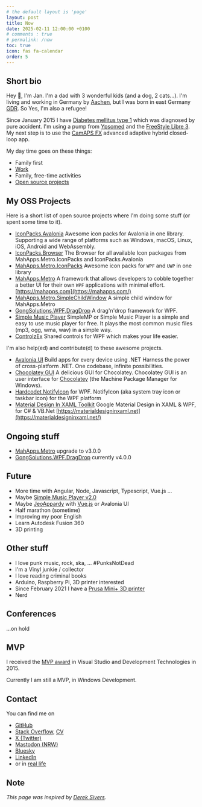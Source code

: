```yaml
---
# the default layout is 'page'
layout: post
title: Now
date: 2025-02-11 12:00:00 +0100
# comments : true
# permalink: /now
toc: true
icon: fas fa-calendar
order: 5
---
```


## Short bio

Hey 👋, I'm Jan. I'm a dad with 3 wonderful kids (and a dog, 2 cats...). I'm living and working in Germany by [Aachen](https://goo.gl/maps/YVPxbSf9SA42), but I was born in east Germany [GDR](https://goo.gl/maps/Epnt9NBgNZp). So Yes, I'm also a refugee!

Since January 2015 I have [Diabetes mellitus type 1](https://en.wikipedia.org/wiki/Diabetes_mellitus_type_1) which was diagnosed by pure accident. I'm using a pump from [Ypsomed](https://www.ypsomed.com/) and the [FreeStyle Libre 3](https://www.freestylelibre.de/). My next step is to use the [CamAPS FX](https://camdiab.com/) advanced adaptive hybrid closed-loop app.

My day time goes on these things:

- Family first
- [Work](https://www.inform-software.com/)
- Family, free-time activities
- [Open source projects](https://github.com/punker76)

## My OSS Projects

Here is a short list of open source projects where I'm doing some stuff (or spent some time to it).

- [IconPacks.Avalonia](https://github.com/MahApps/IconPacks.Avalonia) Awesome icon packs for Avalonia in one library. Supporting a wide range of platforms such as Windows, macOS, Linux, iOS, Android and WebAssembly.
- [IconPacks.Browser](https://github.com/MahApps/IconPacks.Browser) The Browser for all available Icon packages from MahApps.Metro.IconPacks and IconPacks.Avalonia
- [MahApps.Metro.IconPacks](https://github.com/MahApps/MahApps.Metro.IconPacks) Awesome icon packs for `WPF` and `UWP` in one library
- [MahApps.Metro](https://github.com/MahApps/MahApps.Metro) A framework that allows developers to cobble together a better UI for their own `WPF` applications with minimal effort. [https://mahapps.com](https://mahapps.com/)
- [MahApps.Metro.SimpleChildWindow](https://github.com/punker76/MahApps.Metro.SimpleChildWindow) A simple child window for MahApps.Metro
- [GongSolutions.WPF.DragDrop](https://github.com/punker76/gong-wpf-dragdrop) A drag'n'drop framework for WPF.
- [Simple Music Player](https://github.com/punker76/simple-music-player) SimpleMP or Simple Music Player is a simple and easy to use music player for free. It plays the most common music files (mp3, ogg, wma, wav) in a simple way.
- [ControlzEx](https://github.com/ControlzEx) Shared controls for WPF which makes your life easier.

I'm also help(ed) and contribute(d) to these awesome projects.

- [Avalonia UI](https://avaloniaui.net/) Build apps for every device using .NET
Harness the power of cross-platform .NET. One codebase, infinite possibilities.
- [Chocolatey GUI](https://github.com/chocolatey/ChocolateyGUI) A delicious GUI for Chocolatey. Chocolatey GUI is an user interface for [Chocolatey](https://chocolatey.org/) (the Machine Package Manager for Windows).
- [Hardcodet NotifyIcon](https://github.com/hardcodet/wpf-notifyicon) for WPF. NotifyIcon (aka system tray icon or taskbar icon) for the WPF platform
- [Material Design In XAML Toolkit](https://github.com/ButchersBoy/MaterialDesignInXamlToolkit) Google Material Design in XAML & WPF, for C# & VB.Net [https://materialdesigninxaml.net](https://materialdesigninxaml.net/)

## Ongoing stuff

- [MahApps.Metro](https://github.com/MahApps/MahApps.Metro) upgrade to v3.0.0
- [GongSolutions.WPF.DragDrop](https://github.com/punker76/gong-wpf-dragdrop) currently v4.0.0

## Future

- More time with Angular, Node, Javascript, Typescript, Vue.js ...
- Maybe [Simple Music Player v2.0](https://github.com/punker76/simple-music-player)
- Maybe [JeoAppardy](https://github.com/jan-2/JeoAppardy) with [Vue.js](https://vuejs.org/) or Avalonia UI
- Half marathon (sometime)
- Improving my poor English
- Learn Autodesk Fusion 360
- 3D printing

## Other stuff

- I love punk music, rock, ska, ... #PunksNotDead
- I'm a Vinyl junkie / collector
- I love reading criminal books
- Arduino, Raspberry Pi, 3D printer interested
- Since February 2021 I have a [Prusa Mini+ 3D printer](https://www.prusaprinters.org/)
- Nerd

## Conferences

...on hold

## MVP

I received the [MVP award](https://mvp.microsoft.com/de-de/PublicProfile/5001905) in Visual Studio and Development Technologies in 2015.

Currently I am still a MVP, in Windows Development.

## Contact

You can find me on

- [GitHub](https://github.com/punker76)
- [Stack Overflow](https://stackoverflow.com/users/920384/punker76?tab=profile), [CV](https://stackoverflow.com/cv/punker76)
- [X (Twitter)](https://twitter.com/punker76)
- [Mastodon (NRW)](https://nrw.social/@punker76)
- [Bluesky](https://bsky.app/profile/punker76.bsky.social)
- [LinkedIn](https://www.linkedin.com/in/punker76/)
- or in [real life](https://en.wikipedia.org/wiki/Real_life)

## Note

_This page was inspired by [Derek Sivers](https://sivers.org/nowff)._
